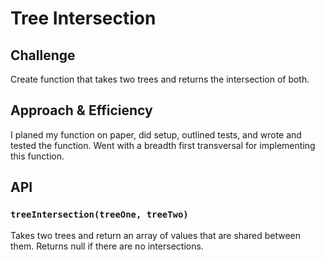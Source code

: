 # Tree Intersection

## Challenge
Create function that takes two trees and returns the intersection of both.

## Approach & Efficiency
I planed my function on paper, did setup, outlined tests, and wrote and tested the function. Went with a breadth first transversal for implementing this function.

## API

### `treeIntersection(treeOne, treeTwo)`
Takes two trees and return an array of values that are shared between them. Returns null if there are no intersections.
